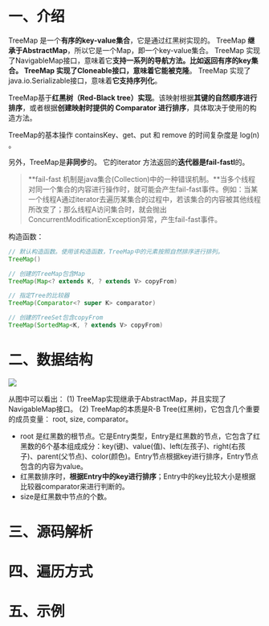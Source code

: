 # 一、介绍

TreeMap 是一个**有序的key-value集合**，它是通过红黑树实现的。
TreeMap **继承于AbstractMap**，所以它是一个Map，即一个key-value集合。
TreeMap 实现了NavigableMap接口，意味着它**支持一系列的导航方法。**比如返回有序的key集合。
TreeMap 实现了Cloneable接口，意味着**它能被克隆**。
TreeMap 实现了java.io.Serializable接口，意味着**它支持序列化**。

TreeMap基于**红黑树（Red-Black tree）实现**。该映射根据**其键的自然顺序进行排序**，或者根据**创建映射时提供的 Comparator 进行排序**，具体取决于使用的构造方法。

TreeMap的基本操作 containsKey、get、put 和 remove 的时间复杂度是 log(n) 。

另外，TreeMap是**非同步**的。 它的iterator 方法返回的**迭代器是fail-fastl**的。

> **fail-fast 机制是java集合(Collection)中的一种错误机制。**当多个线程对同一个集合的内容进行操作时，就可能会产生fail-fast事件。例如：当某一个线程A通过iterator去遍历某集合的过程中，若该集合的内容被其他线程所改变了；那么线程A访问集合时，就会抛出ConcurrentModificationException异常，产生fail-fast事件。

构造函数：

```java
// 默认构造函数。使用该构造函数，TreeMap中的元素按照自然排序进行排列。
TreeMap()

// 创建的TreeMap包含Map
TreeMap(Map<? extends K, ? extends V> copyFrom)

// 指定Tree的比较器
TreeMap(Comparator<? super K> comparator)

// 创建的TreeSet包含copyFrom
TreeMap(SortedMap<K, ? extends V> copyFrom)
```

# 二、数据结构

![](http://mycsdnblog.work/201919281812-U.png)

从图中可以看出：
(1) TreeMap实现继承于AbstractMap，并且实现了NavigableMap接口。
(2) TreeMap的本质是R-B Tree(红黑树)，它包含几个重要的成员变量： root, size, comparator。

- root 是红黑数的根节点。它是Entry类型，Entry是红黑数的节点，它包含了红黑数的6个基本组成成分：key(键)、value(值)、left(左孩子)、right(右孩子)、parent(父节点)、color(颜色)。Entry节点根据key进行排序，Entry节点包含的内容为value。 
- 红黑数排序时，**根据Entry中的key进行排序**；Entry中的key比较大小是根据比较器comparator来进行判断的。
- size是红黑数中节点的个数。

# 三、源码解析

# 四、遍历方式

# 五、示例